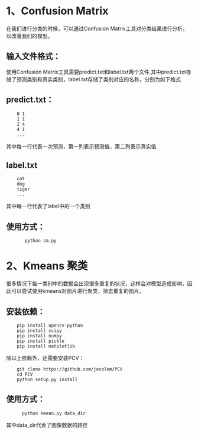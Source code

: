 1、Confusion Matrix
===
  在我们进行分类的时候，可以通过Confusion Matrix工具对分类结果进行分析，以改善我们的模型。

输入文件格式：
--
使用Confusion Matrix工具需要predict.txt和label.txt两个文件,其中predict.txt存储了预测类别和真实类别，label.txt存储了类别对应的名称，分别为如下格式

predict.txt：
----

        0 1 
        1 1 
        2 4 
        4 1 
        ...
 
其中每一行代表一次预测，第一列表示预测值，第二列表示真实值


label.txt
----
        cat 
        dog 
        tiger 
        ...

其中每一行代表了label中的一个类别
 
 使用方式：
 ----
           python cm.py
 
2、Kmeans 聚类
===

  很多情况下每一类别中的数据会出现很多重复的状况，这样会对模型造成影响，因此可以尝试使用kmeans对图片进行聚类，筛去重复的图片。
  
安装依赖：
----
        pip install opencv-python
        pip install scipy
        pip install numpy
        pip install pickle
        pip install matplotlib
        
除以上依赖外，还需要安装PCV：

        git clone https://github.com/jesolem/PCV
        cd PCV
        python setup.py install
使用方式：
----
          python kmean.py data_dir

其中data_dir代表了图像数据的路径
